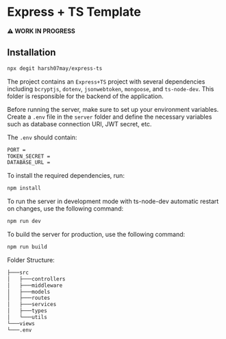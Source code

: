 # Express + TS Template
<b>⚠ WORK IN PROGRESS </b>

## Installation
```bash
npx degit harsh07may/express-ts
```

The project contains an `Express+TS` project with several dependencies including `bcryptjs`, `dotenv`, `jsonwebtoken`, `mongoose`, and `ts-node-dev`. This folder is responsible for the backend of the application.

Before running the server, make sure to set up your environment variables. Create a `.env` file in the `server` folder and define the necessary variables such as database connection URI, JWT secret, etc.

The `.env` should contain:

```bash
PORT =
TOKEN_SECRET =
DATABASE_URL =
```
To install the required dependencies, run:

```bash
npm install
```
To run the server in development mode with ts-node-dev automatic restart on changes, use the following command:

```bash
npm run dev
```
To build the server for production, use the following command:

```bash
npm run build
```

Folder Structure:
```bash
├───src
│   ├───controllers
│   ├───middleware
│   ├───models
│   ├───routes
│   ├───services
│   ├───types
│   └───utils
└───views
└───.env
```
